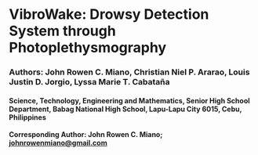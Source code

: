 # VibroWake: Drowsy Detection System through Photoplethysmography 
### Authors: John Rowen C. Miano,  Christian Niel P. Ararao,  Louis Justin D. Jorgio,  Lyssa Marie T. Cabataña

#### Science, Technology, Engineering and Mathematics, Senior High School Department, Babag National High School, Lapu-Lapu City 6015, Cebu, Philippines
**Corresponding Author: John Rowen C. Miano; johnrowenmiano@gmail.com**
